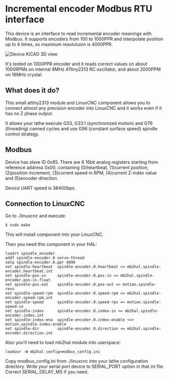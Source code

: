 # Incremental encoder Modbus RTU interface

This device is an interface to read incremental encoder meanings with Modbus.
It supports encoders from 100 to 1000PPR and interpolate position up to 4 times, 
so maximum resolutuion is 4000PPR. 

![Device KiCAD 3D view](https://github.com/futurelink/linuxcnc-spindle-encoder/blob/master/device/v1.4/interface-v1.4.jpg)

It's tested on 1000PPR encoder and it reads correct values on about 1000RPMs on internal 8MHz
ATtiny2313 RC oscillator, and about 2000PPM on 16MHz crystal.

## What does it do?

This small attiny2313 module and LinuxCNC component allows you to connect almost any precision encoder into LinuxCNC
and it works even if it has no Z phase output.

It allows your lathe execute G33, G33.1 (synchronized motion) and G76 (threading) canned cycles and 
use G96 (constant surface speed) spindle control strategy.

## Modbus

Device has slave ID 0x85. There are 6 16bit analog registers starting from reference address 0x00,
containing (0)heartbeat, (1)current position, (2)position increment, (3)current speed in RPM, (4)current Z-index value
and (5)encoder direction.

Device UART speed is 38400bps.

## Connection to LinuxCNC

Go to ./linuxcnc and execute:

```
$ sudo make
```

This will install component into your LinuxCNC.

Then you need this component in your HAL:


```
loadrt spindle_encoder
addf spindle-encoder.0 servo-thread
setp spindle-encoder.0.ppr 4096
net spindle-heartbeat  spindle-encoder.0.heartbeat <= mb2hal.spindle-encoder.heartbeat.int
net spindle-pos-in     spindle-encoder.0.pos-in <= mb2hal.spindle-encoder.pos-in.float
net spindle-pos-out    spindle-encoder.0.pos-out => motion.spindle-revs
net spindle-speed-rpm  spindle-encoder.0.speed-rpm <= mb2hal.spindle-encoder.speed-rpm.int
net spindle-speed      spindle-encoder.0.speed-rps => motion.spindle-speed-in
net spindle-index      spindle-encoder.0.index-in <= mb2hal.spindle-encoder.index.int
net spindle-index-ena  spindle-encoder.0.index-enable <=> motion.spindle-index-enable
net spindle-dir        spindle-encoder.0.direction <= mb2hal.spindle-encoder.direction.int
```

Also you'll need to load mb2hal module into userspace:


```
loadusr -W mb2hal config=modbus_config.ini
```

Copy modbus_config.ini from ./linuxcnc into your lathe configuration directory. Write your serial 
port device to SERIAL_PORT option in that ini file. Correct SERIAL_DELAY_MS if you need.

